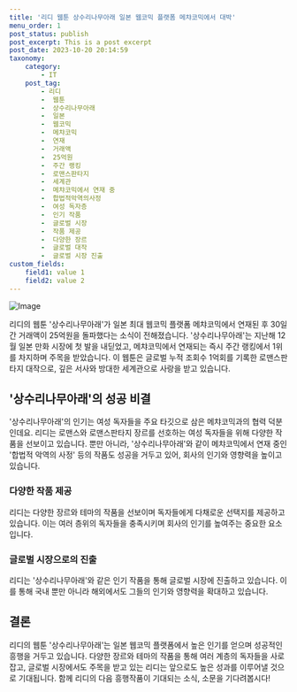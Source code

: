 ```yaml
---
title: '리디 웹툰 상수리나무아래 일본 웹코믹 플랫폼 메챠코믹에서 대박'
menu_order: 1
post_status: publish
post_excerpt: This is a post excerpt
post_date: 2023-10-20 20:14:59
taxonomy:
    category:
        - IT
    post_tag:
        - 리디
        -  웹툰
        -  상수리나무아래
        -  일본
        -  웹코믹
        -  메챠코믹
        -  연재
        -  거래액
        -  25억원
        -  주간 랭킹
        -  로맨스판타지
        -  세계관
        -  메챠코믹에서 연재 중
        -  합법적악역의사정
        -  여성 독자층
        -  인기 작품
        -  글로벌 시장
        -  작품 제공
        -  다양한 장르
        -  글로벌 대작
        -  글로벌 시장 진출
custom_fields:
    field1: value 1
    field2: value 2
---
```


![Image](https://imgnews.pstatic.net/image/138/2024/02/06/0002166372_001_20240206092401275.jpg?type=w647)


리디의 웹툰 '상수리나무아래'가 일본 최대 웹코믹 플랫폼 메챠코믹에서 연재된 후 30일간 거래액이 25억원을 돌파했다는 소식이 전해졌습니다. '상수리나무아래'는 지난해 12월 일본 만화 시장에 첫 발을 내딛었고, 메챠코믹에서 연재되는 즉시 주간 랭킹에서 1위를 차지하며 주목을 받았습니다. 이 웹툰은 글로벌 누적 조회수 1억회를 기록한 로맨스판타지 대작으로, 깊은 서사와 방대한 세계관으로 사랑을 받고 있습니다.

## '상수리나무아래'의 성공 비결
'상수리나무아래'의 인기는 여성 독자들을 주요 타깃으로 삼은 메챠코믹과의 협력 덕분인데요. 리디는 로맨스와 로맨스판타지 장르를 선호하는 여성 독자들을 위해 다양한 작품을 선보이고 있습니다. 뿐만 아니라, '상수리나무아래'와 같이 메챠코믹에서 연재 중인 '합법적 악역의 사정' 등의 작품도 성공을 거두고 있어, 회사의 인기와 영향력을 높이고 있습니다.

### 다양한 작품 제공
리디는 다양한 장르와 테마의 작품을 선보이며 독자들에게 다채로운 선택지를 제공하고 있습니다. 이는 여러 층위의 독자들을 충족시키며 회사의 인기를 높여주는 중요한 요소입니다.

### 글로벌 시장으로의 진출
리디는 '상수리나무아래'와 같은 인기 작품을 통해 글로벌 시장에 진출하고 있습니다. 이를 통해 국내 뿐만 아니라 해외에서도 그들의 인기와 영향력을 확대하고 있습니다.

## 결론
리디의 웹툰 '상수리나무아래'는 일본 웹코믹 플랫폼에서 높은 인기를 얻으며 성공적인 흥행을 거두고 있습니다. 다양한 장르와 테마의 작품을 통해 여러 계층의 독자들을 사로잡고, 글로벌 시장에서도 주목을 받고 있는 리디는 앞으로도 높은 성과를 이루어낼 것으로 기대됩니다. 함께 리디의 다음 흥행작품이 기대되는 소식, 소문을 기다려봅시다!
